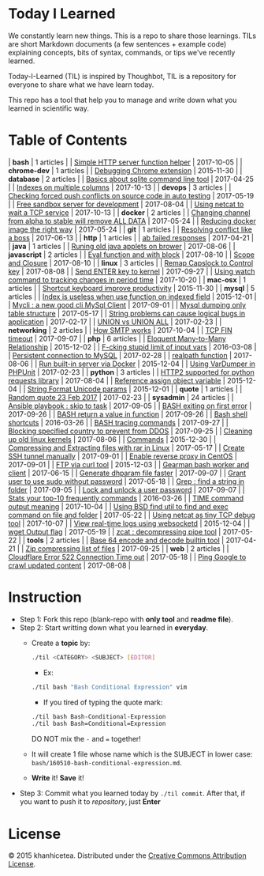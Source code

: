 # Today I Learned

We constantly learn new things. This is a repo to share those learnings.
TILs are short Markdown documents (a few sentences + example code) explaining
concepts, bits of syntax, commands, or tips we've recently learned.

Today-I-Learned (TIL) is inspired by Thoughbot, TIL is a repository for everyone to share what we have learn today.

This repo has a tool that help you to manage and write down what you learned in scientific way.

# Table of Contents

| **bash** | 1 articles |
| [Simple HTTP server function helper](bash/simple-http-server-function-helper.md) | 2017-10-05 |
| **chrome-dev** | 1 articles |
| [Debugging Chrome extension](chrome-dev/Debugging-Chrome-extension.md) | 2015-11-30 |
| **database** | 2 articles |
| [Basics about sqlite command line tool](database/Basics-about-sqlite-command-line-tool.md) | 2017-04-25 |
| [Indexes on multiple columns](database/indexes-on-multiple-columns.md) | 2017-10-13 |
| **devops** | 3 articles |
| [Checking forced push conflicts on source code in auto testing](devops/Checking-forced-push-conflicts-on-source-code-in-auto-testing.md) | 2017-05-19 |
| [Free sandbox server for development](devops/Free-sandbox-server-for-development.md) | 2017-08-04 |
| [Using netcat to wait a TCP service](devops/using-netcat-to-wait-a-tcp-service.md) | 2017-10-13 |
| **docker** | 2 articles |
| [Changing channel from alpha to stable will remove ALL DATA](docker/Changing-channel-from-alpha-to-stable-will-remove-ALL-DATA.md) | 2017-05-24 |
| [Reducing docker image the right way](docker/Reducing-docker-image-the-right-way.md) | 2017-05-24 |
| **git** | 1 articles |
| [Resolving conflict like a boss](git/resolving-conflict-like-a-boss.md) | 2017-06-13 |
| **http** | 1 articles |
| [ab failed responses](http/ab-failed-responses.md) | 2017-04-21 |
| **java** | 1 articles |
| [Runing old java applets on brower](java/Runing-old-java-applets-on-brower.md) | 2017-08-06 |
| **javascript** | 2 articles |
| [Eval function and with block](javascript/Eval-function-and-with-block.md) | 2017-08-10 |
| [Scope and Closure](javascript/Scope-and-Closure.md) | 2017-08-10 |
| **linux** | 3 articles |
| [Remap Capslock to Control key](linux/remap-capslock-to-control-key.md) | 2017-08-08 |
| [Send ENTER key to kernel](linux/Send-ENTER-key-to-kernel.md) | 2017-09-27 |
| [Using watch command to tracking changes in period time](linux/Using-watch-command-to-tracking-changes-in-period-time.md) | 2017-10-20 |
| **mac-osx** | 1 articles |
| [Shortcut keyboard improve productivity](mac-osx/Shortcut-keyboard-improve-productivity.md) | 2015-11-30 |
| **mysql** | 5 articles |
| [Index is useless when use function on indexed field](mysql/Index-is-useless-when-use-function-on-indexed-field.md) | 2015-12-01 |
| [Mycli : a new good cli MySql Client](mysql/mycli-:-a-new-good-cli-mysql-client.md) | 2017-09-01 |
| [Mysql dumping only table structure](mysql/Mysql-dumping-only-table-structure.md) | 2017-05-17 |
| [String problems can cause logical bugs in application](mysql/string-problems-can-cause-logical-bugs-in-application.md) | 2017-02-17 |
| [UNION vs UNION ALL](mysql/union-vs-union-all.md) | 2017-02-23 |
| **networking** | 2 articles |
| [How SMTP works](networking/How-SMTP-works.md) | 2017-10-04 |
| [TCP FIN timeout](networking/tcp-fin-timeout.md) | 2017-09-07 |
| **php** | 6 articles |
| [Eloquent Many-to-Many Relationship](php/Eloquent-Many-to-Many-Relationship.md) | 2015-12-02 |
| [F-cking stupid limit of input vars](php/Fcking-stupid-limit-of-input-vars.md) | 2016-03-08 |
| [Persistent connection to MySQL](php/Persistent-connection-to-MySQL.md) | 2017-02-28 |
| [realpath function](php/realpath-function.md) | 2017-08-06 |
| [Run built-in server via Docker](php/Run-built-in-server-via-Docker.md) | 2015-12-04 |
| [Using VarDumper in PHPUnit](php/using-vardumper-in-phpunit.md) | 2017-02-23 |
| **python** | 3 articles |
| [HTTP2 supported for python requests library](python/HTTP2-supported-for-python-requests-library.md) | 2017-08-04 |
| [Reference assign object variable](python/Reference-assign-object-variable.md) | 2015-12-04 |
| [String Format Unicode params](python/String-Format-Unicode-params.md) | 2015-12-01 |
| **quote** | 1 articles |
| [Random quote 23 Feb 2017](quote/random-quote-23-feb-2017.md) | 2017-02-23 |
| **sysadmin** | 24 articles |
| [Ansible playbook : skip to task](sysadmin/ansible-:-skip-to-task.md) | 2017-09-05 |
| [BASH exiting on first error](sysadmin/bash-exiting-on-first-error.md) | 2017-09-26 |
| [BASH return a value in function](sysadmin/bash-return-a-value-in-function.md) | 2017-09-26 |
| [Bash shell shortcuts](sysadmin/Bash-shell-shortcuts.md) | 2016-03-26 |
| [BASH tracing commands](sysadmin/BASH-tracing-commands.md) | 2017-09-27 |
| [Blocking specified country to prevent from DDOS](sysadmin/blocking-specified-country-to-prevent-from-ddos.md) | 2017-09-25 |
| [Cleaning up old linux kernels](sysadmin/Cleaning-up-old-linux-kernels.md) | 2017-08-06 |
| [Commands](sysadmin/Commands.md) | 2015-12-30 |
| [Compressing and Extracting files with rar in Linux](sysadmin/Compressing-and-Extracting-files-with-rar-in-Linux.md) | 2017-05-17 |
| [Create SSH tunnel manually](sysadmin/create-ssh-tunnel-manually.md) | 2017-09-01 |
| [Enable reverse proxy in CentOS](sysadmin/enable-reverse-proxy-in-centos.md) | 2017-09-01 |
| [FTP via curl tool](sysadmin/FTP-via-curl-tool.md) | 2015-12-03 |
| [Gearman bash worker and client](sysadmin/gearman-bash-worker-and-client.md) | 2017-06-15 |
| [Generate dhparam file faster](sysadmin/generate-dhparam-file-faster.md) | 2017-09-07 |
| [Grant user to use sudo without password](sysadmin/Grant-user-to-use-sudo-without-password.md) | 2017-05-18 |
| [Grep : find a string in folder](sysadmin/grep-:-find-a-string-in-folder.md) | 2017-09-05 |
| [Lock and unlock a user password](sysadmin/lock-and-unlock-a-user-password.md) | 2017-09-07 |
| [Stats your top-10 frequently commands](sysadmin/Stats-your-top-10-commands.md) | 2016-03-26 |
| [TIME command output meaning](sysadmin/time-command-output-meaning.md) | 2017-10-04 |
| [Using BSD find util to find and exec command on file and folder](sysadmin/Using-BSD-find-util-to-find-and-exec-command-on-file-and-folder.md) | 2017-05-22 |
| [Using netcat as tiny TCP debug tool](sysadmin/using-netcat-as-tiny-tcp-debug-tool.md) | 2017-10-07 |
| [View real-time logs using websocketd](sysadmin/View-real-time-logs-using-websocketd.md) | 2015-12-04 |
| [wget Output flag](sysadmin/wget-Output-flag.md) | 2017-05-19 |
| [zcat : decompressing pipe tool](sysadmin/zcat-:-decompressing-pipe-tool.md) | 2017-05-22 |
| **tools** | 2 articles |
| [Base 64 encode and decode builtin tool](tools/base-64-encode-and-decode-builtin-tool.md) | 2017-04-21 |
| [Zip compressing list of files](tools/zip-compressing-list-of-files.md) | 2017-09-25 |
| **web** | 2 articles |
| [Cloudflare Error 522 Connection Time out](web/Cloudflare-Error-522-Connection-Time-out.md) | 2017-05-18 |
| [Ping Google to crawl updated content](web/ping-google-to-crawl-updated-content.md) | 2017-08-08 |


# Instruction

- Step 1: Fork this repo (blank-repo with **only tool** and **readme file**).
- Step 2: Start writting down what you learned in **everyday**.
  + Create a **topic** by:

    ```bash
    ./til <CATEGORY> <SUBJECT> [EDITOR]
    ```

    - Ex:

    ```bash
    ./til bash "Bash Conditional Expression" vim
    ```

    - If you tired of typing the quote mark:

    ```bash
    ./til bash Bash-Conditional-Expression
    ./til bash Bash=Conditional=Expression
    ```

    DO NOT mix the `-` and `=` together!
  + It will create 1 file whose name which is the SUBJECT in lower case:  `bash/160510-bash-conditional-expression.md`.
  + **Write** it! **Save** it!
- Step 3: Commit what you learned today by `./til commit`. After that, if you want to push it to _repository_, just **Enter**

# License

© 2015 khanhicetea.
Distributed under the [Creative Commons Attribution License][license].

[license]: http://creativecommons.org/licenses/by/3.0/
